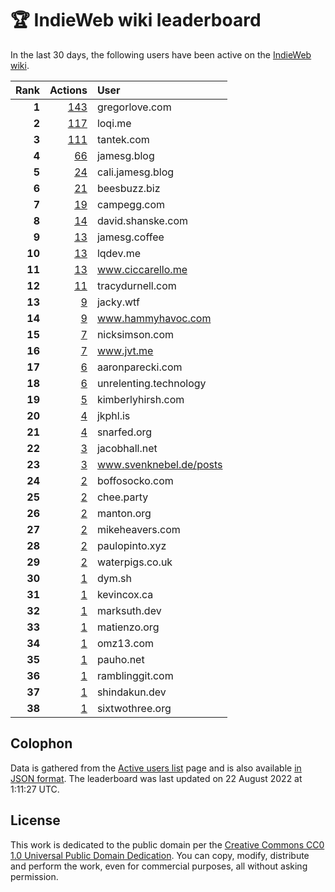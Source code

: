 # 🏆 IndieWeb wiki leaderboard

In the last 30 days, the following users have been active on the [IndieWeb wiki](https://indieweb.org).

| Rank | Actions | User |
|-----:|--------:|:-----|
| **1** | [143](https://indieweb.org/Special:Contributions/Gregorlove.com) | gregorlove.com |
| **2** | [117](https://indieweb.org/Special:Contributions/Loqi.me) | loqi.me |
| **3** | [111](https://indieweb.org/Special:Contributions/Tantek.com) | tantek.com |
| **4** | [66](https://indieweb.org/Special:Contributions/Jamesg.blog) | jamesg.blog |
| **5** | [24](https://indieweb.org/Special:Contributions/Cali.jamesg.blog) | cali.jamesg.blog |
| **6** | [21](https://indieweb.org/Special:Contributions/Beesbuzz.biz) | beesbuzz.biz |
| **7** | [19](https://indieweb.org/Special:Contributions/Campegg.com) | campegg.com |
| **8** | [14](https://indieweb.org/Special:Contributions/David.shanske.com) | david.shanske.com |
| **9** | [13](https://indieweb.org/Special:Contributions/Jamesg.coffee) | jamesg.coffee |
| **10** | [13](https://indieweb.org/Special:Contributions/Lqdev.me) | lqdev.me |
| **11** | [13](https://indieweb.org/Special:Contributions/Www.ciccarello.me) | www.ciccarello.me |
| **12** | [11](https://indieweb.org/Special:Contributions/Tracydurnell.com) | tracydurnell.com |
| **13** | [9](https://indieweb.org/Special:Contributions/Jacky.wtf) | jacky.wtf |
| **14** | [9](https://indieweb.org/Special:Contributions/Www.hammyhavoc.com) | www.hammyhavoc.com |
| **15** | [7](https://indieweb.org/Special:Contributions/Nicksimson.com) | nicksimson.com |
| **16** | [7](https://indieweb.org/Special:Contributions/Www.jvt.me) | www.jvt.me |
| **17** | [6](https://indieweb.org/Special:Contributions/Aaronparecki.com) | aaronparecki.com |
| **18** | [6](https://indieweb.org/Special:Contributions/Unrelenting.technology) | unrelenting.technology |
| **19** | [5](https://indieweb.org/Special:Contributions/Kimberlyhirsh.com) | kimberlyhirsh.com |
| **20** | [4](https://indieweb.org/Special:Contributions/Jkphl.is) | jkphl.is |
| **21** | [4](https://indieweb.org/Special:Contributions/Snarfed.org) | snarfed.org |
| **22** | [3](https://indieweb.org/Special:Contributions/Jacobhall.net) | jacobhall.net |
| **23** | [3](https://indieweb.org/Special:Contributions/Www.svenknebel.de_posts) | www.svenknebel.de/posts |
| **24** | [2](https://indieweb.org/Special:Contributions/Boffosocko.com) | boffosocko.com |
| **25** | [2](https://indieweb.org/Special:Contributions/Chee.party) | chee.party |
| **26** | [2](https://indieweb.org/Special:Contributions/Manton.org) | manton.org |
| **27** | [2](https://indieweb.org/Special:Contributions/Mikeheavers.com) | mikeheavers.com |
| **28** | [2](https://indieweb.org/Special:Contributions/Paulopinto.xyz) | paulopinto.xyz |
| **29** | [2](https://indieweb.org/Special:Contributions/Waterpigs.co.uk) | waterpigs.co.uk |
| **30** | [1](https://indieweb.org/Special:Contributions/Dym.sh) | dym.sh |
| **31** | [1](https://indieweb.org/Special:Contributions/Kevincox.ca) | kevincox.ca |
| **32** | [1](https://indieweb.org/Special:Contributions/Marksuth.dev) | marksuth.dev |
| **33** | [1](https://indieweb.org/Special:Contributions/Matienzo.org) | matienzo.org |
| **34** | [1](https://indieweb.org/Special:Contributions/Omz13.com) | omz13.com |
| **35** | [1](https://indieweb.org/Special:Contributions/Pauho.net) | pauho.net |
| **36** | [1](https://indieweb.org/Special:Contributions/Ramblinggit.com) | ramblinggit.com |
| **37** | [1](https://indieweb.org/Special:Contributions/Shindakun.dev) | shindakun.dev |
| **38** | [1](https://indieweb.org/Special:Contributions/Sixtwothree.org) | sixtwothree.org |


## Colophon

Data is gathered from the [Active users list](https://indieweb.org/Special:ActiveUsers) page and is also available [in JSON format](https://github.com/jgarber623/indieweb-wiki-leaderboard/blob/main/data/leaderboard.json). The leaderboard was last updated on 22 August 2022 at 1:11:27 UTC.

## License

This work is dedicated to the public domain per the [Creative Commons CC0 1.0 Universal Public Domain Dedication](https://creativecommons.org/publicdomain/zero/1.0/). You can copy, modify, distribute and perform the work, even for commercial purposes, all without asking permission.

